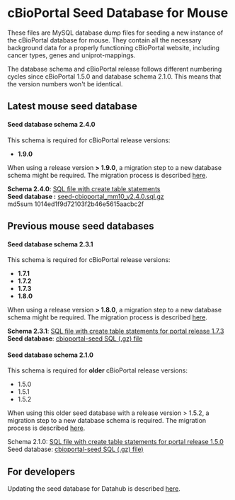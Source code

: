# cBioPortal Seed Database for Mouse

These files are MySQL database dump files for seeding a new instance of the cBioPortal database for mouse. They contain all the necessary background data for a properly functioning cBioPortal website, including cancer types, genes and uniprot-mappings.

The database schema and cBioPortal release follows different numbering cycles since cBioPortal 1.5.0 and database schema 2.1.0. This means that the version numbers won't be identical. 

## Latest mouse seed database
#### Seed database schema 2.4.0

This schema is required for cBioPortal release versions:
- **1.9.0**

When using a release version **> 1.9.0**, a migration step to a new database schema might be required. The migration process is described [here](https://github.com/cBioPortal/cbioportal/blob/master/docs/Updating-your-cBioPortal-installation.md#running-the-migration-script).

**Schema 2.4.0**: [SQL file with create table statements](https://raw.githubusercontent.com/cBioPortal/cbioportal/v1.9.0/db-scripts/src/main/resources/cgds.sql)<br>
**Seed database :** [seed-cbioportal_mm10_v2.4.0.sql.gz](https://github.com/cBioPortal/datahub/raw/master/seedDB/seed-cbioportal_mm10_v2.4.0.sql.gz)<br>
md5sum 1014ed1f9d72103f2b46e5615aacbc2f

## Previous mouse seed databases
#### Seed database schema 2.3.1

This schema is required for cBioPortal release versions: 
- **1.7.1**
- **1.7.2**
- **1.7.3**
- **1.8.0**

When using a release version **> 1.8.0**, a migration step to a new database schema might be required. The migration process is described [here](https://github.com/cBioPortal/cbioportal/blob/master/docs/Updating-your-cBioPortal-installation.md#running-the-migration-script).

**Schema 2.3.1**: [SQL file with create table statements for portal release 1.7.3](https://raw.githubusercontent.com/cBioPortal/cbioportal/v1.7.3/db-scripts/src/main/resources/cgds.sql)<br>
**Seed database**: [cbioportal-seed SQL (.gz) file](seed-cbioportal_mm10_v2.3.1.sql.gz)

#### Seed database schema 2.1.0

This schema is required for **older** cBioPortal release versions:
- 1.5.0
- 1.5.1
- 1.5.2

When using this older seed database with a release version > 1.5.2, a migration step to a new database schema is required. The migration process is described [here](https://github.com/cBioPortal/cbioportal/blob/master/docs/Updating-your-cBioPortal-installation.md#running-the-migration-script).

Schema 2.1.0: [SQL file with create table statements for portal release 1.5.0](https://raw.githubusercontent.com/cBioPortal/cbioportal/v1.5.1/db-scripts/src/main/resources/cgds.sql)<br>
Seed database: [cbioportal-seed SQL (.gz) file)](https://github.com/cBioPortal/datahub/raw/8031b659b99c833d7fbcd057834220cd6708a032/seedDB_mouse/seed-cbioportal_mm10_v2.1.0.sql.gz)

## For developers
Updating the seed database for Datahub is described [here](../seedDB/Update-Seed-Database.md).
